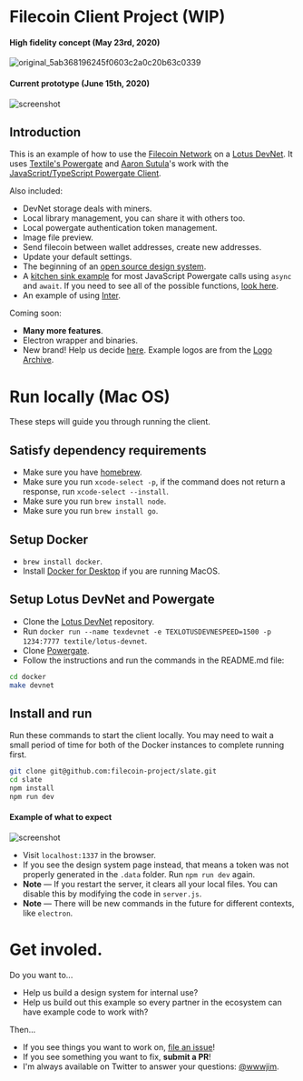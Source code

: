 # Filecoin Client Project (WIP)

#### High fidelity concept (May 23rd, 2020)

![original_5ab368196245f0603c2a0c20b63c0339](https://user-images.githubusercontent.com/310223/84869134-8128a780-b032-11ea-9c4f-7b28f0870feb.png)

#### Current prototype (June 15th, 2020)

![screenshot](https://user-images.githubusercontent.com/310223/84873452-1c704b80-b038-11ea-8398-4a73c4d9850e.png)

## Introduction

This is an example of how to use the [Filecoin Network](https://filecoin.io) on a [Lotus DevNet](https://lotu.sh). It uses
[Textile's Powergate](https://github.com/textileio/powergate/) and [Aaron Sutula](https://github.com/asutula)'s work with the [JavaScript/TypeScript Powergate Client](https://github.com/textileio/js-powergate-client).

Also included:

- DevNet storage deals with miners.
- Local library management, you can share it with others too.
- Local powergate authentication token management.
- Image file preview.
- Send filecoin between wallet addresses, create new addresses.
- Update your default settings.
- The beginning of an [open source design system](https://filecoin.onrender.com/system).
- A [kitchen sink example](https://github.com/filecoin-project/slate/blob/master/server.js) for most JavaScript Powergate calls using `async` and `await`. If you need to see all of the possible functions, [look here](https://github.com/textileio/js-powergate-client/blob/master/src/ffs/index.ts).
- An example of using [Inter](https://rsms.me/inter/).

Coming soon:

- **Many more features**.
- Electron wrapper and binaries.
- New brand! Help us decide [here](https://filecoin.onrender.com/logo-name-test). Example logos are from the [Logo Archive](https://logo-archive.org/).

# Run locally (Mac OS)

These steps will guide you through running the client.

## Satisfy dependency requirements

- Make sure you have [homebrew](https://brew.sh/).
- Make sure you run `xcode-select -p`, if the command does not return a response, run `xcode-select --install`.
- Make sure you run `brew install node`.
- Make sure you run `brew install go`.

## Setup Docker

- `brew install docker`.
- Install [Docker for Desktop](https://www.docker.com/products/docker-desktop) if you are running MacOS.

## Setup Lotus DevNet and Powergate

- Clone the [Lotus DevNet](https://github.com/textileio/lotus-devnet) repository.
- Run `docker run --name texdevnet -e TEXLOTUSDEVNESPEED=1500 -p 1234:7777 textile/lotus-devnet`.
- Clone [Powergate](https://github.com/textileio/powergate/).
- Follow the instructions and run the commands in the README.md file:

```sh
cd docker
make devnet
```

## Install and run

Run these commands to start the client locally. You may need to wait a small period of time for both of the Docker instances to complete running first.

```sh
git clone git@github.com:filecoin-project/slate.git
cd slate
npm install
npm run dev
```

#### Example of what to expect

![screenshot](https://user-images.githubusercontent.com/310223/84878302-7d028700-b03e-11ea-82c4-c53dca9d7e65.png)

- Visit `localhost:1337` in the browser.
- If you see the design system page instead, that means a token was not properly generated in the `.data` folder. Run `npm run dev` again.
- **Note** — If you restart the server, it clears all your local files. You can disable this by modifying the code in `server.js`.
- **Note** — There will be new commands in the future for different contexts, like `electron`.

# Get involed.

Do you want to...

- Help us build a design system for internal use?
- Help us build out this example so every partner in the ecosystem can have example code to work with?

Then...

- If you see things you want to work on, [file an issue](https://github.com/filecoin-project/slate/issues)!
- If you see something you want to fix, **submit a PR**!
- I'm always available on Twitter to answer your questions: [@wwwjim](https://www.twitter.com/wwwjim).
